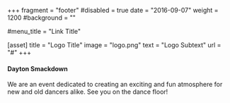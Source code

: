 +++
fragment = "footer"
#disabled = true
date = "2016-09-07"
weight = 1200
#background = ""

#menu_title = "Link Title"

[asset]
  title = "Logo Title"
  image = "logo.png"
  text = "Logo Subtext"
  url = "#"
+++

#### Dayton Smackdown

We are an event dedicated to creating an 
exciting and fun atmosphere for new and old 
dancers alike.  See you on the dance floor!
